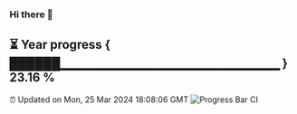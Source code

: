 ### Hi there 👋
⏳ Year progress { ██████▁▁▁▁▁▁▁▁▁▁▁▁▁▁▁▁▁▁▁▁▁▁▁▁ } 23.16 %
---
⏰ Updated on Mon, 25 Mar 2024 18:08:06 GMT
![Progress Bar CI](https://github.com/Moyi321/Moyi321/workflows/Progress%20Bar%20CI/badge.svg)
